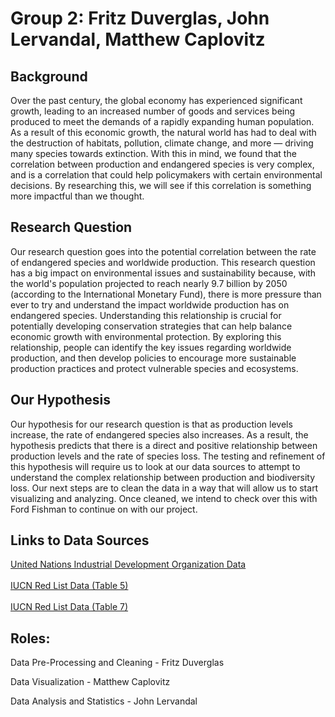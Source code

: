 # Group 2: Fritz Duverglas, John Lervandal, Matthew Caplovitz

## Background
Over the past century, the global economy has experienced significant growth, leading to an increased number of goods and services being produced to meet the demands of a rapidly expanding human population. As a result of this economic growth, the natural world has had to deal with the destruction of habitats, pollution, climate change, and more — driving many species towards extinction. With this in mind, we found that the correlation between production and endangered species is very complex, and is a correlation that could help policymakers with certain environmental decisions. By researching this, we will see if this correlation is something more impactful than we thought. 

## Research Question

Our research question goes into the potential correlation between the rate of endangered species and worldwide production. This research question has a big impact on environmental issues and sustainability because, with the world's population projected to reach nearly 9.7 billion by 2050 (according to the International Monetary Fund), there is more pressure than ever to try and understand the impact worldwide production has on endangered species. Understanding this relationship is crucial for potentially developing conservation strategies that can help balance economic growth with environmental protection. By exploring this relationship, people can identify the key issues regarding worldwide production, and then develop policies to encourage more sustainable production practices and protect vulnerable species and ecosystems.

## Our Hypothesis

Our hypothesis for our research question is that as production levels increase, the rate of endangered species also increases. As a result, the hypothesis predicts that there is a direct and positive relationship between production levels and the rate of species loss. The testing and refinement of this hypothesis will require us to look at our data sources to attempt to understand the complex relationship between production and biodiversity loss. Our next steps are to clean the data in a way that will allow us to start visualizing and analyzing. Once cleaned, we intend to check over this with Ford Fishman to continue on with our project.

## Links to Data Sources

[United Nations Industrial Development Organization Data](https://docs.google.com/spreadsheets/d/1OvuqivFYtfj8_JqmhC3G8lxGGky05Ibu/edit?usp=share_link&ouid=100161980197844628501&rtpof=true&sd=true)<br><br>
[IUCN Red List Data (Table 5)](https://drive.google.com/file/d/1eQB_PPBz3ypR5-T6dusP19YhMfoiEYRc/view?usp=share_link)<br><br>
[IUCN Red List Data (Table 7)](https://drive.google.com/file/d/12USP1IIxVZxnqVNUAjwVt_bNgZCtEO_Y/view?usp=share_link)



## Roles:

Data Pre-Processing and Cleaning - Fritz Duverglas

Data Visualization - Matthew Caplovitz

Data Analysis and Statistics - John Lervandal


